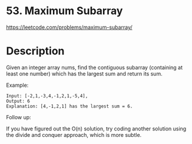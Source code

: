 # 53. Maximum Subarray

https://leetcode.com/problems/maximum-subarray/

# Description

Given an integer array nums, find the contiguous subarray (containing at least one number) which 
has the largest sum and return its sum.

Example:
```
Input: [-2,1,-3,4,-1,2,1,-5,4],
Output: 6
Explanation: [4,-1,2,1] has the largest sum = 6.
```

Follow up:

If you have figured out the O(n) solution, try coding another solution using the 
divide and conquer approach, which is more subtle.
